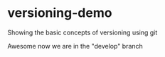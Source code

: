 # versioning-demo
Showing the basic concepts of versioning using git

Awesome now we are in the "develop" branch
